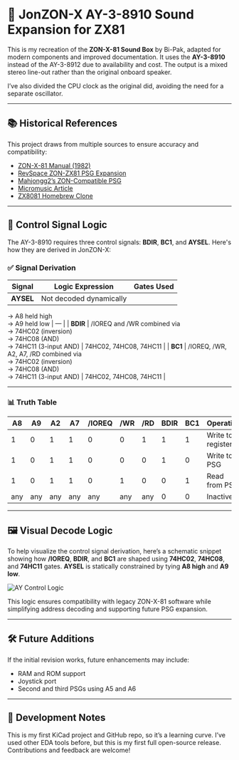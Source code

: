 # 🎵 JonZON-X AY-3-8910 Sound Expansion for ZX81

This is my recreation of the **ZON-X-81 Sound Box** by Bi-Pak, adapted for modern components and improved documentation. It uses the **AY-3-8910** instead of the AY-3-8912 due to availability and cost. The output is a mixed stereo line-out rather than the original onboard speaker.

I’ve also divided the CPU clock as the original did, avoiding the need for a separate oscillator.

---

## 📚 Historical References

This project draws from multiple sources to ensure accuracy and compatibility:

- [ZON-X-81 Manual (1982)](https://archive.org/details/ZON_X-81_1982_Bi-Pak_GB)
- [RevSpace ZON-ZX81 PSG Expansion](https://revspace.nl/Zon_ZX-81_Programmable_Sound_Generator_expansion_for_ZX81PLUS35_with_working_SD-Card)
- [Mahjongg2’s ZON-Compatible PSG](https://github.com/mahjongg2/ZON-compatible-PSG-with-SD-interface-for-ZX81plus35-ZX81)
- [Micromusic Article](https://www.muzines.co.uk/articles/micromusic/4456)
- [ZX8081 Homebrew Clone](https://hackaday.io/project/184361-zx8081-homebrew-clone/log/203915-my-project-log-jan-mar2021)

---

## 🧠 Control Signal Logic

The AY-3-8910 requires three control signals: **BDIR**, **BC1**, and **AYSEL**. Here's how they are derived in JonZON-X:

### ✅ Signal Derivation

| Signal | Logic Expression | Gates Used |
|--------|------------------|------------|
| **AYSEL** | Not decoded dynamically  
→ A8 held high  
→ A9 held low | — |
| **BDIR** | /IOREQ and /WR combined via  
→ 74HC02 (inversion)  
→ 74HC08 (AND)  
→ 74HC11 (3-input AND) | 74HC02, 74HC08, 74HC11 |
| **BC1** | /IOREQ, /WR, A2, A7, /RD combined via  
→ 74HC02 (inversion)  
→ 74HC08 (AND)  
→ 74HC11 (3-input AND) | 74HC02, 74HC08, 74HC11 |

---

### 📊 Truth Table

| A8 | A9 | A2 | A7 | /IOREQ | /WR | /RD | BDIR | BC1 | Operation |
|----|----|----|----|--------|-----|-----|------|-----|-----------|
| 1  | 0  | 1  | 1  | 0      | 0   | 1   | 1    | 1   | Write to register |
| 1  | 0  | 1  | 1  | 0      | 0   | 0   | 1    | 0   | Write to PSG |
| 1  | 0  | 1  | 1  | 0      | 1   | 0   | 0    | 1   | Read from PSG |
| any| any| any| any| any    | any | any | 0    | 0   | Inactive |

---

## 🖼️ Visual Decode Logic

To help visualize the control signal derivation, here’s a schematic snippet showing how **/IOREQ**, **BDIR**, and **BC1** are shaped using **74HC02**, **74HC08**, and **74HC11** gates. **AYSEL** is statically constrained by tying **A8 high** and **A9 low**.

![AY Control Logic](Images/AY_Control_Logic.png)

This logic ensures compatibility with legacy ZON-X-81 software while simplifying address decoding and supporting future PSG expansion.

---

## 🛠️ Future Additions

If the initial revision works, future enhancements may include:

- RAM and ROM support
- Joystick port
- Second and third PSGs using A5 and A6

---

## 🧪 Development Notes

This is my first KiCad project and GitHub repo, so it’s a learning curve. I’ve used other EDA tools before, but this is my first full open-source release. Contributions and feedback are welcome!


